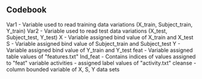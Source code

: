Codebook
--------

Var1 - Variable used to read training data variations (X_train, Subject_train, Y_train)
Var2 - Variable used to read test data variations (X_test, Subject_test, Y_test)
X - Variable assigned bind value of X_train and X_test
S - Variable assigned bind value of Subject_train and Subject_test
Y - Variable assigned bind value of Y_train and Y_test
feat - Variable assigned table values of "features.txt"
Ind_feat - Contains indices of values assigned to "feat" variable
activities - assigned label values of "activity.txt"
cleanse - column bounded variable of X, S, Y data sets